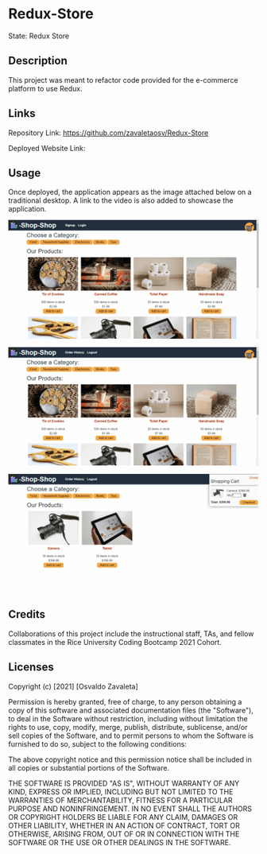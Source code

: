 # Redux-Store
State: Redux Store

## Description

This project was meant to refactor code provided for the e-commerce platform to use Redux.
## Links

Repository Link: https://github.com/zavaletaosv/Redux-Store

Deployed Website Link:
## Usage

Once deployed, the application appears as the image attached below on a traditional desktop. A link to the video is also added to showcase the application.

<img
src="./assets/1.gif"
alt="Demo gif of app" />

<img
src="./assets/2.gif"
alt="Demo gif of app" />

<img
src="./assets/3.gif"
alt="Demo gif of app" />

## Credits

Collaborations of this project include the instructional staff, TAs, and fellow classmates in the Rice University Coding Bootcamp 2021 Cohort.

## Licenses

Copyright (c) [2021] [Osvaldo Zavaleta]

Permission is hereby granted, free of charge, to any person obtaining a copy of this software and associated documentation files (the "Software"), to deal in the Software without restriction, including without limitation the rights to use, copy, modify, merge, publish, distribute, sublicense, and/or sell copies of the Software, and to permit persons to whom the Software is furnished to do so, subject to the following conditions:

The above copyright notice and this permission notice shall be included in all copies or substantial portions of the Software.

THE SOFTWARE IS PROVIDED "AS IS", WITHOUT WARRANTY OF ANY KIND, EXPRESS OR IMPLIED, INCLUDING BUT NOT LIMITED TO THE WARRANTIES OF MERCHANTABILITY, FITNESS FOR A PARTICULAR PURPOSE AND NONINFRINGEMENT. IN NO EVENT SHALL THE AUTHORS OR COPYRIGHT HOLDERS BE LIABLE FOR ANY CLAIM, DAMAGES OR OTHER LIABILITY, WHETHER IN AN ACTION OF CONTRACT, TORT OR OTHERWISE, ARISING FROM, OUT OF OR IN CONNECTION WITH THE SOFTWARE OR THE USE OR OTHER DEALINGS IN THE SOFTWARE.
